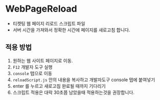 # WebPageReload
- 티켓팅 웹 페이지 리로드 스크립트 파일
- 서버 시간을 가져와서 정확한 시간에 페이지를 새로고침 합니다.

## 적용 방법
1. 원하는 웹 사이트 페이지로 이동.
2. `F12` 개발자 도구 실행
3. `console` 탭으로 이동
4. `reloadScript.js` 안의 내용을 복사하고 개발자도구 console 탭에 붙여넣기
5. enter 를 누르고 새로고침 완료될 때까지 기다리기
6. 스크립트 적용은 대락 30초쯤 남았을때 적용하는것을 권장합니다.
